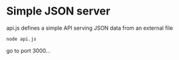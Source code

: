 # Simple JSON server

api.js defines a simple API serving JSON data from an external file

```bash
node api.js
```

go to port 3000...
